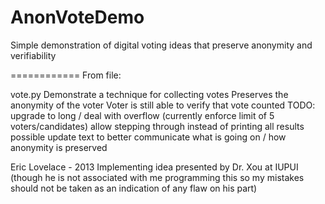 AnonVoteDemo
============

Simple demonstration of digital voting ideas that preserve anonymity and verifiability


============
From file:

vote.py
Demonstrate a technique for collecting votes
Preserves the anonymity of the voter
Voter is still able to verify that vote counted
TODO:
  upgrade to long / deal with overflow (currently enforce limit of 5 voters/candidates)
  allow stepping through instead of printing all results
  possible update text to better communicate what is going on / how anonymity is preserved 

Eric Lovelace - 2013
Implementing idea presented by Dr. Xou at IUPUI 
(though he is not associated with me programming this so my mistakes should not be taken as an indication of any flaw on his part)
